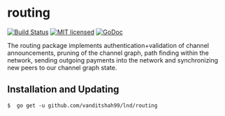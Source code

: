 routing
=======

[![Build Status](http://img.shields.io/travis/lightningnetwork/lnd.svg)](https://travis-ci.org/lightningnetwork/lnd) 
[![MIT licensed](https://img.shields.io/badge/license-MIT-blue.svg)](https://github.com/vanditshah99/lnd/blob/master/LICENSE)
[![GoDoc](https://img.shields.io/badge/godoc-reference-blue.svg)](http://godoc.org/github.com/vanditshah99/lnd/routing)

The routing package implements authentication+validation of channel
announcements, pruning of the channel graph, path finding within the network,
sending outgoing payments into the network and synchronizing new peers to our
channel graph state.

## Installation and Updating

```shell
$  go get -u github.com/vanditshah99/lnd/routing
```
